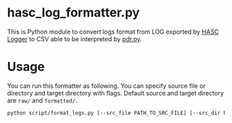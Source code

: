 # hasc_log_formatter.py
This is Python module to convert logs format from LOG exported by [HASC Logger](https://github.com/UCLabNU/HASC_Logger_Android) to CSV able to be interpreted by [pdr.py](https://github.com/kazumakano/pdr.py).

# Usage
You can run this formatter as following.
You can specify source file or directory and target directory with flags.
Default source and target directory are `raw/` and `formatted/`.
```sh
python script/format_logs.py [--src_file PATH_TO_SRC_FILE] [--src_dir PATH_TO_SRC_DIR] [--tgt_dir PATH_TO_TGT_DIR]
```

